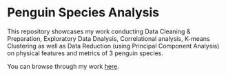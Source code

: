 # Penguin Species Analysis
This repository showcases my work conducting Data Cleaning &amp; Preparation, Exploratory Data Dnalysis, Correlational analysis, K-means Clustering as well as Data Reduction (using Principal Component Analysis) on physical features and metrics of 3 penguin species.

You can browse through my work [here](https://www.kaggle.com/calvinjohnshaji/penguin-species-analysis).
